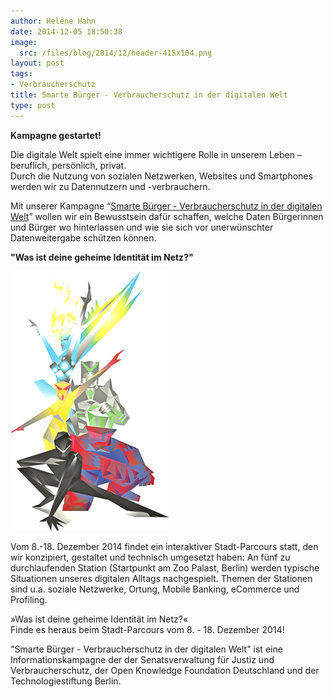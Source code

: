 ```yaml
---
author: Helene Hahn
date: 2014-12-05 18:50:38
image:
  src: /files/blog/2014/12/header-415x104.png
layout: post
tags:
- Verbraucherschutz
title: Smarte Bürger - Verbraucherschutz in der digitalen Welt
type: post
---
```


**Kampagne gestartet!**

Die digitale Welt spielt eine immer wichtigere Rolle in unserem Leben – beruflich, persönlich, privat.  
Durch die Nutzung von sozialen Netzwerken, Websites und Smartphones werden wir zu Datennutzern und -verbrauchern.

Mit unserer Kampagne “[Smarte Bürger - Verbraucherschutz in der digitalen Welt](https://smarte-buerger.de)” wollen wir ein Bewusstsein dafür schaffen, welche Daten Bürgerinnen und Bürger wo hinterlassen und wie sie sich vor unerwünschter Datenweitergabe schützen können.

**"Was ist deine geheime Identität im Netz?"**

![team](/files/blog/2014/12/team-253x415.png)

Vom 8.-18. Dezember 2014 findet ein interaktiver Stadt-Parcours statt, den wir konzipiert, gestaltet und technisch umgesetzt haben: An fünf zu durchlaufenden Station (Startpunkt am Zoo Palast, Berlin) werden typische Situationen unseres digitalen Alltags nachgespielt. Themen der Stationen sind u.a. soziale Netzwerke, Ortung, Mobile Banking, eCommerce und Profiling.

»Was ist deine geheime Identität im Netz?«  
Finde es heraus beim Stadt-Parcours vom 8. - 18. Dezember 2014!

"Smarte Bürger - Verbraucherschutz in der digitalen Welt" ist eine Informationskampagne der der Senatsverwaltung für Justiz und Verbraucherschutz, der Open Knowledge Foundation Deutschland und der Technologiestiftung Berlin.